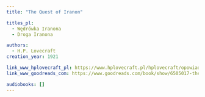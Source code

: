 ```yaml
---
title: "The Quest of Iranon"

titles_pl:
  - Wędrówka Iranona
  - Droga Iranona

authors:
  - H.P. Lovecraft
creation_year: 1921

link_www_hplovecraft_pl: https://www.hplovecraft.pl/hplovecraft/opowiadania-nowele-powiesci/the-quest-of-iranon/
link_www_goodreads_com: https://www.goodreads.com/book/show/6505017-the-quest-of-iranon

audiobooks: []
---
```


